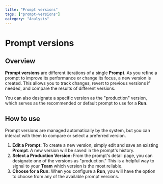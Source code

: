 ```yaml
---
title: "Prompt versions"
tags: ["prompt-versions"]
category: "Analysis"
---
```


# Prompt versions

## Overview

**Prompt versions** are different iterations of a single **Prompt**. As you refine a prompt to improve its performance or change its focus, a new version is created. This allows you to track changes, revert to previous versions if needed, and compare the results of different versions.

You can also designate a specific version as the "production" version, which serves as the recommended or default prompt to use for a **Run**.

## How to use

Prompt versions are managed automatically by the system, but you can interact with them to compare or select a preferred version.

1.  **Edit a Prompt:** To create a new version, simply edit and save an existing **Prompt**. A new version will be saved in the prompt's history.
2.  **Select a Production Version:** From the prompt's detail page, you can designate one of the versions as "production." This is a helpful way to signal to your **Team** which version is the most reliable.
3.  **Choose for a Run:** When you configure a **Run**, you will have the option to choose from any of the available prompt versions.
